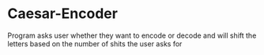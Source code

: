 # Caesar-Encoder
Program asks user whether they want to encode or decode and will shift the letters based on the number of shits the user asks for
